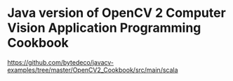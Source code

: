 # Java version of OpenCV 2 Computer Vision Application Programming Cookbook

https://github.com/bytedeco/javacv-examples/tree/master/OpenCV2_Cookbook/src/main/scala

